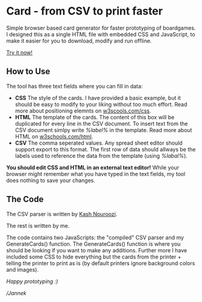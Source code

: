 # Card - from CSV to print faster

Simple browser based card generator for faster prototyping of boardgames. I designed this as a single HTML file with embedded CSS and JavaScript, to make it easier for you to download, modify and run offline.

[Try it now!](http://htmlpreview.github.io/?https://github.com/vildninja/card/blob/master/index.html)

## How to Use

The tool has three text fields where you can fill in data:
* **CSS** The style of the cards. I have provided a basic example, but it should be easy to modify to your liking without too much effort. Read more about positioning elemnts on [w3scools.com/css](https://www.w3schools.com/css/css_positioning.asp).
* **HTML** The template of the cards. The content of this box will be duplicated for every line in the CSV document. To insert text from the CSV document simlpy write *%label%* in the template. Read more about HTML on [w3schools.com/html](https://www.w3schools.com/html/html_blocks.asp).
* **CSV** The comma seperated values. Any spread sheet editor should support export to this format. The first row of data should allways be the labels used to reference the data from the template (using *%labal%*).

**You should edit CSS and HTML in an external text editor!** While your browser might remember what you have typed in the text fields, my tool does nothing to save your changes.

## The Code

The CSV parser is written by [Kash Nouroozi](https://github.com/knrz/CSV.js/tree/dev).

The rest is written by me.

The code contains two JavaScripts: the "compiled" CSV parser and my GenerateCards() function. The GenerateCards() function is where you should be looking if you want to make any additions. Further more I have included some CSS to hide everything but the cards from the printer + telling the printer to print as is (by default printers ignore background colors and images).

*Happy prototyping :)*

*/Jannek*